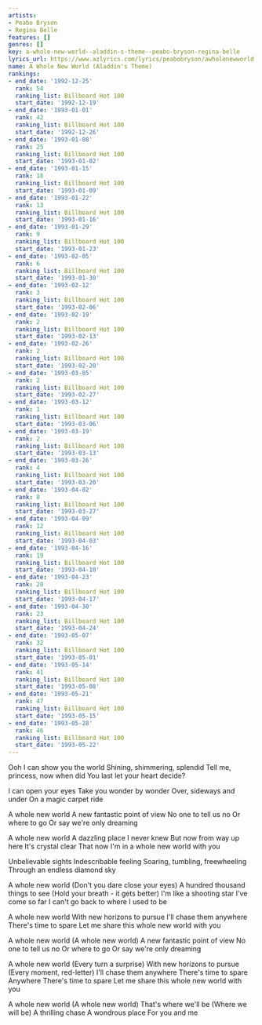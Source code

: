 ```yaml
---
artists:
- Peabo Bryson
- Regina Belle
features: []
genres: []
key: a-whole-new-world--aladdin-s-theme--peabo-bryson-regina-belle
lyrics_url: https://www.azlyrics.com/lyrics/peabobryson/awholenewworld.html
name: A Whole New World (Aladdin's Theme)
rankings:
- end_date: '1992-12-25'
  rank: 54
  ranking_list: Billboard Hot 100
  start_date: '1992-12-19'
- end_date: '1993-01-01'
  rank: 42
  ranking_list: Billboard Hot 100
  start_date: '1992-12-26'
- end_date: '1993-01-08'
  rank: 25
  ranking_list: Billboard Hot 100
  start_date: '1993-01-02'
- end_date: '1993-01-15'
  rank: 18
  ranking_list: Billboard Hot 100
  start_date: '1993-01-09'
- end_date: '1993-01-22'
  rank: 13
  ranking_list: Billboard Hot 100
  start_date: '1993-01-16'
- end_date: '1993-01-29'
  rank: 9
  ranking_list: Billboard Hot 100
  start_date: '1993-01-23'
- end_date: '1993-02-05'
  rank: 6
  ranking_list: Billboard Hot 100
  start_date: '1993-01-30'
- end_date: '1993-02-12'
  rank: 3
  ranking_list: Billboard Hot 100
  start_date: '1993-02-06'
- end_date: '1993-02-19'
  rank: 2
  ranking_list: Billboard Hot 100
  start_date: '1993-02-13'
- end_date: '1993-02-26'
  rank: 2
  ranking_list: Billboard Hot 100
  start_date: '1993-02-20'
- end_date: '1993-03-05'
  rank: 2
  ranking_list: Billboard Hot 100
  start_date: '1993-02-27'
- end_date: '1993-03-12'
  rank: 1
  ranking_list: Billboard Hot 100
  start_date: '1993-03-06'
- end_date: '1993-03-19'
  rank: 2
  ranking_list: Billboard Hot 100
  start_date: '1993-03-13'
- end_date: '1993-03-26'
  rank: 4
  ranking_list: Billboard Hot 100
  start_date: '1993-03-20'
- end_date: '1993-04-02'
  rank: 8
  ranking_list: Billboard Hot 100
  start_date: '1993-03-27'
- end_date: '1993-04-09'
  rank: 12
  ranking_list: Billboard Hot 100
  start_date: '1993-04-03'
- end_date: '1993-04-16'
  rank: 19
  ranking_list: Billboard Hot 100
  start_date: '1993-04-10'
- end_date: '1993-04-23'
  rank: 20
  ranking_list: Billboard Hot 100
  start_date: '1993-04-17'
- end_date: '1993-04-30'
  rank: 23
  ranking_list: Billboard Hot 100
  start_date: '1993-04-24'
- end_date: '1993-05-07'
  rank: 32
  ranking_list: Billboard Hot 100
  start_date: '1993-05-01'
- end_date: '1993-05-14'
  rank: 41
  ranking_list: Billboard Hot 100
  start_date: '1993-05-08'
- end_date: '1993-05-21'
  rank: 47
  ranking_list: Billboard Hot 100
  start_date: '1993-05-15'
- end_date: '1993-05-28'
  rank: 46
  ranking_list: Billboard Hot 100
  start_date: '1993-05-22'
---
```


Ooh
I can show you the world
Shining, shimmering, splendid
Tell me, princess, now when did
You last let your heart decide?

I can open your eyes
Take you wonder by wonder
Over, sideways and under
On a magic carpet ride

A whole new world
A new fantastic point of view
No one to tell us no
Or where to go
Or say we're only dreaming

A whole new world
A dazzling place I never knew
But now from way up here
It's crystal clear
That now I'm in a whole new world with you

Unbelievable sights
Indescribable feeling
Soaring, tumbling, freewheeling
Through an endless diamond sky

A whole new world
(Don't you dare close your eyes)
A hundred thousand things to see
(Hold your breath - it gets better)
I'm like a shooting star
I've come so far
I can't go back to where I used to be

A whole new world
With new horizons to pursue
I'll chase them anywhere
There's time to spare
Let me share this whole new world with you

A whole new world
(A whole new world)
A new fantastic point of view
No one to tell us no
Or where to go
Or say we're only dreaming

A whole new world
(Every turn a surprise)
With new horizons to pursue
(Every moment, red-letter)
I'll chase them anywhere
There's time to spare
Anywhere
There's time to spare
Let me share this whole new world with you

A whole new world
(A whole new world)
That's where we'll be
(Where we will be)
A thrilling chase
A wondrous place
For you and me



